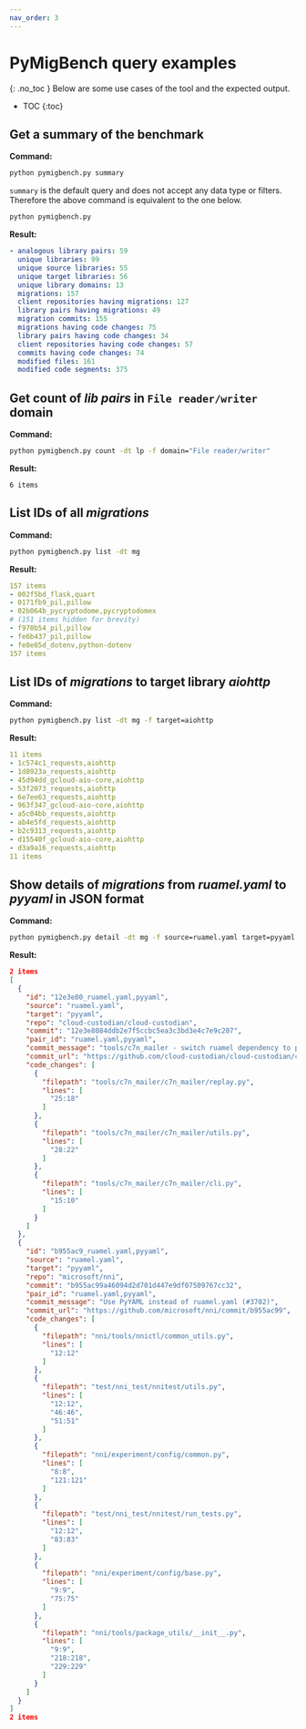 ```yaml
---
nav_order: 3
---
```

# PyMigBench query examples
{: .no_toc }
Below are some use cases of the tool and the expected output.
- TOC
{:toc}

## Get a summary of the benchmark
**Command:**
```bash
python pymigbench.py summary
```
`summary` is the default query and does not accept any data type or filters. Therefore the above command is equivalent to the one below.
```bash
python pymigbench.py
```

**Result:**
```yaml
- analogous library pairs: 59
  unique libraries: 99
  unique source libraries: 55
  unique target libraries: 56
  unique library domains: 13
  migrations: 157
  client repositories having migrations: 127
  library pairs having migrations: 49
  migration commits: 155
  migrations having code changes: 75
  library pairs having code changes: 34
  client repositories having code changes: 57
  commits having code changes: 74
  modified files: 161
  modified code segments: 375
```
## Get count of _lib pairs_ in `File reader/writer` domain
**Command:**
```bash
python pymigbench.py count -dt lp -f domain="File reader/writer"
```  

**Result:**
```
6 items
```
## List IDs of all _migrations_
**Command:**
```bash
python pymigbench.py list -dt mg
```

**Result:**
```yaml
157 items
- 002f5bd_flask,quart
- 0171fb9_pil,pillow
- 02b064b_pycryptodome,pycryptodomex
# (151 items hidden for brevity)
- f970b54_pil,pillow
- fe6b437_pil,pillow
- fe8e65d_dotenv,python-dotenv
157 items
```

## List IDs of _migrations_ to target library _aiohttp_
**Command:**
```bash
python pymigbench.py list -dt mg -f target=aiohttp
```

**Result:**
```yaml
11 items
- 1c574c1_requests,aiohttp
- 1d8923a_requests,aiohttp
- 45d94dd_gcloud-aio-core,aiohttp
- 53f2073_requests,aiohttp
- 6e7ee63_requests,aiohttp
- 963f347_gcloud-aio-core,aiohttp
- a5c04bb_requests,aiohttp
- ab4e5fd_requests,aiohttp
- b2c9313_requests,aiohttp
- d15540f_gcloud-aio-core,aiohttp
- d3a9a16_requests,aiohttp
11 items
```

## Show details of _migrations_ from _ruamel.yaml_ to _pyyaml_ in JSON format
**Command:**
```bash
python pymigbench.py detail -dt mg -f source=ruamel.yaml target=pyyaml -o json
```
**Result:**
```json
2 items
[
  {
    "id": "12e3e80_ruamel.yaml,pyyaml",
    "source": "ruamel.yaml",
    "target": "pyyaml",
    "repo": "cloud-custodian/cloud-custodian",
    "commit": "12e3e8084ddb2e7f5ccbc5ea3c3bd3e4c7e9c207",
    "pair_id": "ruamel.yaml,pyyaml",
    "commit_message": "tools/c7n_mailer - switch ruamel dependency to pyyaml (#5521)",
    "commit_url": "https://github.com/cloud-custodian/cloud-custodian/commit/12e3e808",
    "code_changes": [
      {
        "filepath": "tools/c7n_mailer/c7n_mailer/replay.py",
        "lines": [
          "25:18"
        ]
      },
      {
        "filepath": "tools/c7n_mailer/c7n_mailer/utils.py",
        "lines": [
          "28:22"
        ]
      },
      {
        "filepath": "tools/c7n_mailer/c7n_mailer/cli.py",
        "lines": [
          "15:10"
        ]
      }
    ]
  },
  {
    "id": "b955ac9_ruamel.yaml,pyyaml",
    "source": "ruamel.yaml",
    "target": "pyyaml",
    "repo": "microsoft/nni",
    "commit": "b955ac99a46094d2d701d447e9df07509767cc32",
    "pair_id": "ruamel.yaml,pyyaml",
    "commit_message": "Use PyYAML instead of ruamel.yaml (#3702)",
    "commit_url": "https://github.com/microsoft/nni/commit/b955ac99",
    "code_changes": [
      {
        "filepath": "nni/tools/nnictl/common_utils.py",
        "lines": [
          "12:12"
        ]
      },
      {
        "filepath": "test/nni_test/nnitest/utils.py",
        "lines": [
          "12:12",
          "46:46",
          "51:51"
        ]
      },
      {
        "filepath": "nni/experiment/config/common.py",
        "lines": [
          "8:8",
          "121:121"
        ]
      },
      {
        "filepath": "test/nni_test/nnitest/run_tests.py",
        "lines": [
          "12:12",
          "83:83"
        ]
      },
      {
        "filepath": "nni/experiment/config/base.py",
        "lines": [
          "9:9",
          "75:75"
        ]
      },
      {
        "filepath": "nni/tools/package_utils/__init__.py",
        "lines": [
          "9:9",
          "218:218",
          "229:229"
        ]
      }
    ]
  }
]
2 items
```